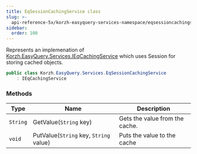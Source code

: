```yaml
---
title: EqSessionCachingService class
slug: >-
  api-reference-5x/korzh-easyquery-services-namespace/eqsessioncachingservice-class
sidebar:
  order: 100
---
```


Represents an implemenation of [Korzh.EasyQuery.Services.IEqCachingService](///easyquery/docs/api-reference-5x/korzh-easyquery-services-namespace/ieqcachingservice-interface)  which uses Session for storing cached objects.
```csharp
public class Korzh.EasyQuery.Services.EqSessionCachingService
    : IEqCachingService

```

### Methods

| Type | Name | Description | 
| --- | --- | --- | 
| `String` | GetValue(`String` key) | Gets the value from the cache. | 
| `void` | PutValue(`String` key, `String` value) | Puts the value to the cache |
